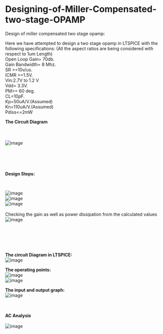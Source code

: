 # Designing-of-Miller-Compensated-two-stage-OPAMP

Design of miller compensated two stage opamp:

Here we have attempted to design a two stage opamp in LTSPICE with the following specifications:
(All the aspect ratios are being considered with respect to 1um Length)
</br>
Open Loop Gain= 70db.
</br>
Gain Bandwidth= 8 Mhz.
</br>
SR >=10v/us.
</br>
ICMR >=1.5V.
</br>
Vin:2.7V to 1.2 V
</br>
Vdd= 3.3V.
</br>
PM>= 60 deg.
</br>
CL=10pF.
</br>
Kp=50uA/V.(Assumed)
</br>
Kn=110uA/V.(Assumed)
</br>
Pdiss<=2mW
</br>
























**The Circuit Diagram**
</br>
</br>
</br>
</br>
![image](https://user-images.githubusercontent.com/75901646/185986941-0d3b50d1-16d9-4b2e-bab0-fc01e57a9e23.png)
</br></br></br></br></br>


**Design Steps:**

</br>

![image](https://user-images.githubusercontent.com/75901646/185987160-277db655-e26e-4ec4-9fbc-d7d7f503d576.png)
</br>
![image](https://user-images.githubusercontent.com/75901646/185987178-bdc333f5-b242-4192-b8fd-e5f10667dec9.png)
</br>
![image](https://user-images.githubusercontent.com/75901646/185987195-caaa7d4b-794b-424b-91f1-4291c4d9da17.png)
</br>
</br>
Checking the gain as well as power dissipation from the calculated values
</br>
![image](https://user-images.githubusercontent.com/75901646/185987203-4e8e07c9-b0fe-47ee-afb8-e86f26746974.png)

</br>
</br>
</br>
</br>








 






































**The circuit Diagram in LTSPICE:**
</br>
![image](https://user-images.githubusercontent.com/75901646/185987436-d4416599-f260-4b58-a510-237bb2352556.png)
</br>



**The operating points:**
</br>
![image](https://user-images.githubusercontent.com/75901646/185987512-1707a336-c9a3-4d86-ac68-b61aec87a5ba.png)
</br>
![image](https://user-images.githubusercontent.com/75901646/185987620-d895551e-5fa0-4c19-9c77-9fc51933b8e1.png)
</br>





























**The input and output graph:**
</br>
![image](https://user-images.githubusercontent.com/75901646/185987655-91bcae71-433d-45c4-9051-b6a20fb673dc.png)
</br>
</br>
</br>

 
**AC Analysis**
</br>
</br>
![image](https://user-images.githubusercontent.com/75901646/185987729-9c77c0f1-5bb9-4b59-9f49-c9d872a08a12.png)
</br>




